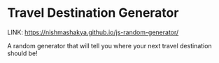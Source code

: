 # Travel Destination Generator

LINK: https://nishmashakya.github.io/js-random-generator/

A random generator that will tell you where your next travel destination should be!
